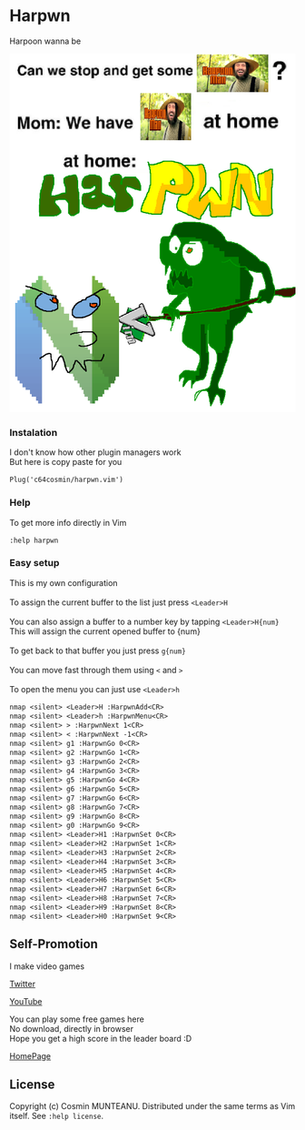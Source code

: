 # Harpwn
Harpoon wanna be

![Harpwn](harpwn.png)

### Instalation

I don't know how other plugin managers work\
But here is copy paste for you

```
Plug('c64cosmin/harpwn.vim')
```

### Help

To get more info directly in Vim

```vim
:help harpwn
```

### Easy setup

This is my own configuration\
\
To assign the current buffer to the list just press `<Leader>H`\
\
You can also assign a buffer to a number key by tapping `<Leader>H{num}`\
This will assign the current opened buffer to {num}\
\
To get back to that buffer you just press `g{num}`\
\
You can move fast through them using `<` and `>`\
\
To open the menu you can just use `<Leader>h`


```vim
nmap <silent> <Leader>H :HarpwnAdd<CR>
nmap <silent> <Leader>h :HarpwnMenu<CR>
nmap <silent> > :HarpwnNext 1<CR>
nmap <silent> < :HarpwnNext -1<CR>
nmap <silent> g1 :HarpwnGo 0<CR>
nmap <silent> g2 :HarpwnGo 1<CR>
nmap <silent> g3 :HarpwnGo 2<CR>
nmap <silent> g4 :HarpwnGo 3<CR>
nmap <silent> g5 :HarpwnGo 4<CR>
nmap <silent> g6 :HarpwnGo 5<CR>
nmap <silent> g7 :HarpwnGo 6<CR>
nmap <silent> g8 :HarpwnGo 7<CR>
nmap <silent> g9 :HarpwnGo 8<CR>
nmap <silent> g0 :HarpwnGo 9<CR>
nmap <silent> <Leader>H1 :HarpwnSet 0<CR>
nmap <silent> <Leader>H2 :HarpwnSet 1<CR>
nmap <silent> <Leader>H3 :HarpwnSet 2<CR>
nmap <silent> <Leader>H4 :HarpwnSet 3<CR>
nmap <silent> <Leader>H5 :HarpwnSet 4<CR>
nmap <silent> <Leader>H6 :HarpwnSet 5<CR>
nmap <silent> <Leader>H7 :HarpwnSet 6<CR>
nmap <silent> <Leader>H8 :HarpwnSet 7<CR>
nmap <silent> <Leader>H9 :HarpwnSet 8<CR>
nmap <silent> <Leader>H0 :HarpwnSet 9<CR>
```

## Self-Promotion

I make video games

[Twitter](http://twitter.com/c64cosmin)

[YouTube](https://www.youtube.com/@c64cosmin)

You can play some free games here\
No download, directly in browser\
Hope you get a high score in the leader board :D

[HomePage](https://stupidrat.com)

## License

Copyright (c) Cosmin MUNTEANU.  Distributed under the same terms as Vim itself.
See `:help license`.
